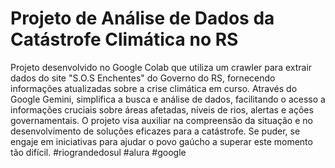 # Projeto de Análise de Dados da Catástrofe Climática no RS
Projeto desenvolvido no Google Colab que utiliza um crawler para extrair dados do site "S.O.S Enchentes" do Governo do RS, fornecendo informações atualizadas sobre a crise climática em curso. Através do Google Gemini, simplifica a busca e análise de dados, facilitando o acesso a informações cruciais sobre áreas afetadas, níveis de rios, alertas e ações governamentais. O projeto visa auxiliar na compreensão da situação e no desenvolvimento de soluções eficazes para a catástrofe.
Se puder, se engaje em iniciativas para ajudar o povo gaúcho a superar este momento tão difícil.
#riograndedosul #alura #google
